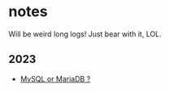 # notes
Will be weird long logs!
Just bear with it, LOL.

## 2023
- [MySQL or MariaDB ?](./2023/MySQL-or-MariaDB.md)